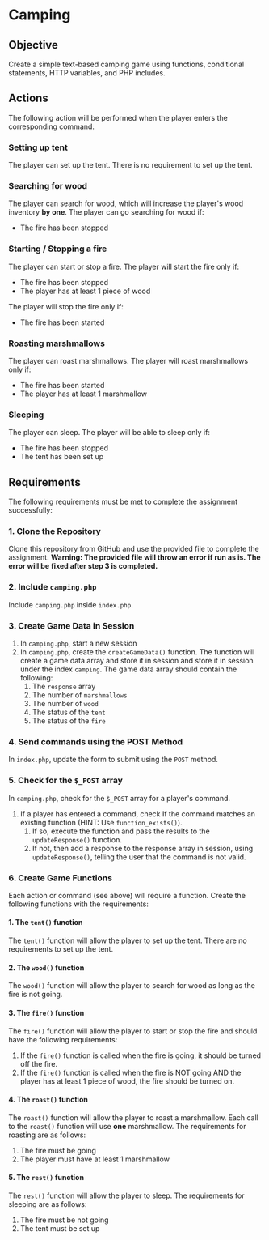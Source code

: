 # Camping

## Objective
Create a simple text-based camping game using functions, conditional statements, HTTP variables, and PHP includes.

## Actions
The following action will be performed when the player enters the corresponding command.

### Setting up tent
The player can set up the tent. There is no requirement to set up the tent. 

### Searching for wood
The player can search for wood, which will increase the player's wood inventory **by one**. The player can go searching for wood if:

- The fire has been stopped

### Starting / Stopping a fire
The player can start or stop a fire. The player will start the fire only if:

- The fire has been stopped
- The player has at least 1 piece of wood

The player will stop the fire only if:

- The fire has been started

### Roasting marshmallows
The player can roast marshmallows. The player will roast marshmallows only if:

- The fire has been started
- The player has at least 1 marshmallow 

### Sleeping
The player can sleep. The player will be able to sleep only if: 

- The fire has been stopped
- The tent has been set up

## Requirements
The following requirements must be met to complete the assignment successfully: 

### 1. Clone the Repository
Clone this repository from GitHub and use the provided file to complete the assignment. **Warning: The provided file will throw an error if run as is. The error will be fixed after step 3 is completed.**

### 2. Include `camping.php`
Include `camping.php` inside `index.php`.

### 3. Create Game Data in Session
1. In `camping.php`, start a new session
2. In `camping.php`, create the `createGameData()` function. The function will create a game data array and store it in session and store it in session under the index `camping`. The game data array should contain the following:
    1. The `response` array
    2. The number of `marshmallows`
    3. The number of `wood`
    4. The status of the `tent`
    5. The status of the `fire`

### 4. Send commands using the POST Method
In `index.php`, update the form to submit using the `POST` method.

### 5. Check for the `$_POST` array
In `camping.php`, check for the `$_POST` array for a player's command. 

1. If a player has entered a command, check If the command matches an existing function (HINT: Use `function_exists()`). 
    1. If so, execute the function and pass the results to the `updateResponse()` function.
    2. If not, then add a response to the response array in session, using `updateResponse()`, telling the user that the command is not valid.

### 6. Create Game Functions
Each action or command (see above) will require a function. Create the following functions with the requirements:

#### 1. The `tent()` function
The `tent()` function will allow the player to set up the tent. There are no requirements to set up the tent.  

#### 2. The `wood()` function
The `wood()` function will allow the player to search for wood as long as the fire is not going.

#### 3. The `fire()` function
The `fire()` function will allow the player to start or stop the fire and should have the following requirements: 

1. If the `fire()` function is called when the fire is going, it should be turned off the fire. 
2. If the `fire()` function is called when the fire is NOT going AND the player has at least 1 piece of wood, the fire should be turned on. 

#### 4. The `roast()` function
The `roast()` function will allow the player to roast a marshmallow. Each call to the `roast()` function will use **one** marshmallow. The requirements for roasting are as follows:

1. The fire must be going
2. The player must have at least 1 marshmallow

#### 5. The `rest()` function
The `rest()` function will allow the player to sleep. The requirements for sleeping are as follows:

1. The fire must be not going
2. The tent must be set up

